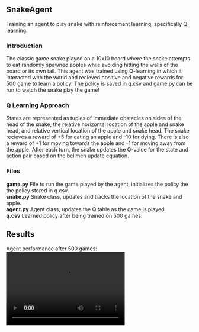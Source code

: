 ## SnakeAgent
Training an agent to play snake with reinforcement learning, specifically Q-learning. 

### Introduction
The classic game snake played on a 10x10 board where the snake attempts to eat randomly spawned apples while avoiding hitting the walls of the board or its own tail. This agent was trained using Q-learning in which it interacted with the world and recieved positive and negative rewards for 500 game to learn a policy. The policy is saved in q.csv and game.py can be run to watch the snake play the game!

### Q Learning Approach
States are represented as tuples of immediate obstacles on sides of the head of the snake, the relative horizontal location of the apple and snake head, and relative vertical location of the apple and snake head. The snake recieves a reward of +5 for eating an apple and -10 for dying. There is also a reward of +1 for moving towards the apple and -1 for moving away from the apple. After each turn, the snake updates the Q-value for the state and action pair based on the bellmen update equation. 

### Files

**game.py** File to run the game played by the agent, initializes the policy the the policy stored in q.csv.<br />
**snake.py** Snake class, updates and tracks the location of the snake and apple. <br />
**agent.py** Agent class, updates the Q table as the game is played. <br />
**q.csv** Learned policy after being trained on 500 games. 

## Results

Agent performance after 500 games:
<video src="28 points .mov" width="320" height="200" controls preload></video>

